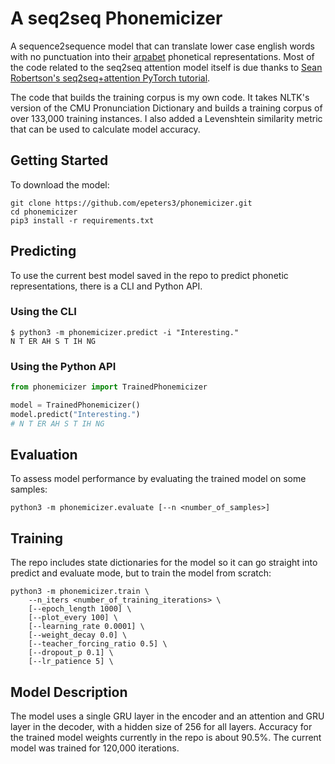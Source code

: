 # A seq2seq Phonemicizer

A sequence2sequence model that can translate lower case english words with no punctuation into their [arpabet](https://en.wikipedia.org/wiki/ARPABET) phonetical representations. Most of the code related to the seq2seq attention model itself is due thanks to [Sean Robertson's seq2seq+attention PyTorch tutorial](https://pytorch.org/tutorials/intermediate/seq2seq_translation_tutorial.html).

The code that builds the training corpus is my own code. It takes NLTK's version of the CMU Pronunciation Dictionary and builds a training corpus of over 133,000 training instances. I also added a Levenshtein similarity metric that can be used to calculate model accuracy.

## Getting Started

To download the model:

```shell
git clone https://github.com/epeters3/phonemicizer.git
cd phonemicizer
pip3 install -r requirements.txt
```

## Predicting

To use the current best model saved in the repo to predict phonetic representations, there is a CLI and Python API.

### Using the CLI

```shell
$ python3 -m phonemicizer.predict -i "Interesting."
N T ER AH S T IH NG
```

### Using the Python API

```python
from phonemicizer import TrainedPhonemicizer

model = TrainedPhonemicizer()
model.predict("Interesting.")
# N T ER AH S T IH NG
```

## Evaluation

To assess model performance by evaluating the trained model on some samples:

```shell
python3 -m phonemicizer.evaluate [--n <number_of_samples>] 
```


## Training

The repo includes state dictionaries for the model so it can go straight into predict and evaluate mode, but to train the model from scratch:

```shell
python3 -m phonemicizer.train \
    --n_iters <number_of_training_iterations> \
    [--epoch_length 1000] \
    [--plot_every 100] \
    [--learning_rate 0.0001] \
    [--weight_decay 0.0] \
    [--teacher_forcing_ratio 0.5] \
    [--dropout_p 0.1] \
    [--lr_patience 5] \
```

## Model Description

The model uses a single GRU layer in the encoder and an attention and GRU layer in the decoder, with a hidden size of 256 for all layers. Accuracy for the trained model weights currently in the repo is about 90.5%. The current model was trained for 120,000 iterations. 
